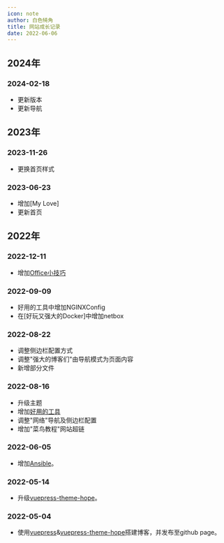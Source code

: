 ```yaml
---
icon: note
author: 白色犄角
title: 网站成长记录
date: 2022-06-06
---
```


## 2024年

### 2024-02-18

- 更新版本
- 更新导航

## 2023年

### 2023-11-26

- 更换首页样式

### 2023-06-23

- 增加[My Love]
- 更新首页

## 2022年

### 2022-12-11

- 增加[Office小技巧](./tools/Office/)

### 2022-09-09

- 好用的工具中增加NGINXConfig
- 在[好玩又强大的Docker]中增加netbox

### 2022-08-22

- 调整侧边栏配置方式
- 调整"强大的博客们"由导航模式为页面内容
- 新增部分文件

### 2022-08-16

- 升级主题
- 增加[好用的工具](./tools/awesomeTools.html)
- 调整"网络"导航及侧边栏配置
- 增加"菜鸟教程"网站超链

### 2022-06-05

- 增加[Ansible](./tools/Ansible)。

### 2022-05-14

- 升级[vuepress-theme-hope](https://theme-hope.vuejs.press/zh/)。

### 2022-05-04

- 使用[vuepress](https://v2.vuepress.vuejs.org/)&[vuepress-theme-hope](https://theme-hope.vuejs.press/zh/)搭建博客，并发布至github page。
